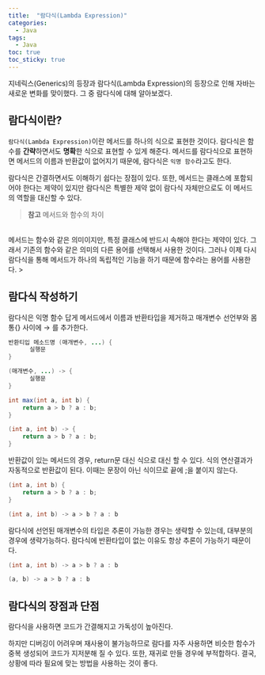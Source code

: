 ```yaml
---
title:  "람다식(Lambda Expression)"
categories:
  - Java
tags:
  - Java
toc: true
toc_sticky: true
---
```


지네릭스(Generics)의 등장과 람다식(Lambda Expression)의 등장으로 인해 자바는 새로운 변화를 맞이했다. 그 중 람다식에 대해 알아보겠다.

## 람다식이란?

`람다식(Lambda Expression)`이란 메서드를 하나의 식으로 표현한 것이다. 람다식은 함수를 **간략**하면서도 **명확**한 식으로 표현할 수 있게 해준다. 메서드를 람다식으로 표현하면 메서드의 이름과 반환값이 없어지기 때문에, 람다식은 `익명 함수`라고도 한다.

람다식은 간결하면서도 이해하기 쉽다는 장점이 있다. 또한, 메서드는 클래스에 포함되어야 한다는 제약이 있지만 람다식은 특별한 제약 없이 람다식 자체만으로도 이 메서드의 역할을 대신할 수 있다.

> **참고** 메서드와 함수의 차이
<br>
메서드는 함수와 같은 의미이지만, 특정 클래스에 반드시 속해야 한다는 제약이 있다. 그래서 기존의 함수와 같은 의미의 다른 용어를 선택해서 사용한 것이다. 그러나 이제 다시 람다식을 통해 메서드가 하나의 독립적인 기능을 하기 때문에 함수라는 용어를 사용한다.
> 

## 람다식 작성하기

람다식은 익명 함수 답게 메서드에서 이름과 반환타입을 제거하고 매개변수 선언부와 몸통{} 사이에 → 를 추가한다.

```java
반환티입 메소드명 (매개변수, ...) {
	  실행문
}

(매개변수, ...) -> {
	  실행문
}
```

```java
int max(int a, int b) {
    return a > b ? a : b;
}

(int a, int b) -> {
    return a > b ? a : b;
}
```

반환값이 있는 메서드의 경우, return문 대신 식으로 대신 할 수 있다. 식의 연산결과가 자동적으로 반환값이 된다. 이때는 문장이 아닌 식이므로 끝에 ;을 붙이지 않는다.

```java
(int a, int b) {
    return a > b ? a : b;
}

(int a, int b) -> a > b ? a : b
```

람다식에 선언된 매개변수의 타입은 추론이 가능한 경우는 생략할 수 있는데, 대부분의 경우에 생략가능하다. 람다식에 반환타입이 없는 이유도 항상 추론이 가능하기 때문이다.

```java
(int a, int b) -> a > b ? a : b

(a, b) -> a > b ? a : b
```

## 람다식의 장점과 단점

람다식을 사용하면 코드가 간결해지고 가독성이 높아진다.

하지만 디버깅이 어려우며 재사용이 불가능하므로 람다를 자주 사용하면 비슷한 함수가 중복 생성되어 코드가 지저분해 질 수 있다. 또한, 재귀로 만들 경우에 부적합하다. 결국, 상황에 따라 필요에 맞는 방법을 사용하는 것이 좋다.